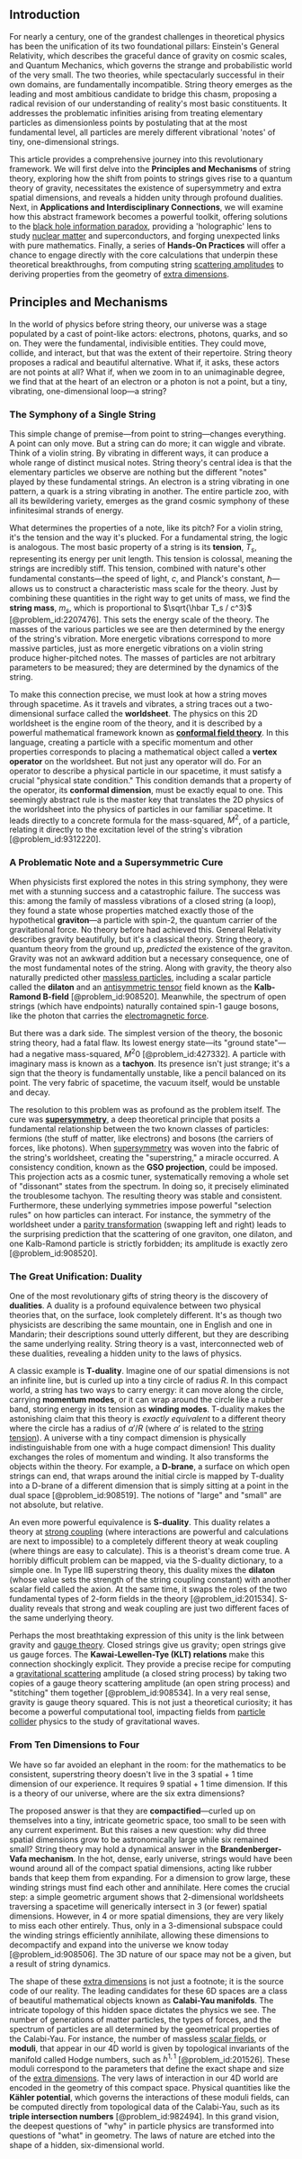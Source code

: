 ## Introduction
For nearly a century, one of the grandest challenges in theoretical physics has been the unification of its two foundational pillars: Einstein's General Relativity, which describes the graceful dance of gravity on cosmic scales, and Quantum Mechanics, which governs the strange and probabilistic world of the very small. The two theories, while spectacularly successful in their own domains, are fundamentally incompatible. String theory emerges as the leading and most ambitious candidate to bridge this chasm, proposing a radical revision of our understanding of reality's most basic constituents. It addresses the problematic infinities arising from treating elementary particles as dimensionless points by postulating that at the most fundamental level, all particles are merely different vibrational 'notes' of tiny, one-dimensional strings.

This article provides a comprehensive journey into this revolutionary framework. We will first delve into the **Principles and Mechanisms** of string theory, exploring how the shift from points to strings gives rise to a quantum theory of gravity, necessitates the existence of supersymmetry and extra spatial dimensions, and reveals a hidden unity through profound dualities. Next, in **Applications and Interdisciplinary Connections**, we will examine how this abstract framework becomes a powerful toolkit, offering solutions to the [black hole information paradox](@article_id:139646), providing a 'holographic' lens to study [nuclear matter](@article_id:157817) and superconductors, and forging unexpected links with pure mathematics. Finally, a series of **Hands-On Practices** will offer a chance to engage directly with the core calculations that underpin these theoretical breakthroughs, from computing string [scattering amplitudes](@article_id:154875) to deriving properties from the geometry of [extra dimensions](@article_id:160325).

## Principles and Mechanisms

In the world of physics before string theory, our universe was a stage populated by a cast of point-like actors: electrons, photons, quarks, and so on. They were the fundamental, indivisible entities. They could move, collide, and interact, but that was the extent of their repertoire. String theory proposes a radical and beautiful alternative. What if, it asks, these actors are not points at all? What if, when we zoom in to an unimaginable degree, we find that at the heart of an electron or a photon is not a point, but a tiny, vibrating, one-dimensional loop—a string?

### The Symphony of a Single String

This simple change of premise—from point to string—changes everything. A point can only move. But a string can do more; it can wiggle and vibrate. Think of a violin string. By vibrating in different ways, it can produce a whole range of distinct musical notes. String theory's central idea is that the elementary particles we observe are nothing but the different "notes" played by these fundamental strings. An electron is a string vibrating in one pattern, a quark is a string vibrating in another. The entire particle zoo, with all its bewildering variety, emerges as the grand cosmic symphony of these infinitesimal strands of energy.

What determines the properties of a note, like its pitch? For a violin string, it's the tension and the way it's plucked. For a fundamental string, the logic is analogous. The most basic property of a string is its **tension**, $T_s$, representing its energy per unit length. This tension is colossal, meaning the strings are incredibly stiff. This tension, combined with nature's other fundamental constants—the speed of light, $c$, and Planck's constant, $\hbar$—allows us to construct a characteristic mass scale for the theory. Just by combining these quantities in the right way to get units of mass, we find the **string mass**, $m_s$, which is proportional to $\sqrt{\hbar T_s / c^3}$ [@problem_id:2207476]. This sets the energy scale of the theory. The masses of the various particles we see are then determined by the energy of the string's vibration. More energetic vibrations correspond to more massive particles, just as more energetic vibrations on a violin string produce higher-pitched notes. The masses of particles are not arbitrary parameters to be measured; they are determined by the dynamics of the string.

To make this connection precise, we must look at how a string moves through spacetime. As it travels and vibrates, a string traces out a two-dimensional surface called the **worldsheet**. The physics on this 2D worldsheet is the engine room of the theory, and it is described by a powerful mathematical framework known as **[conformal field theory](@article_id:144955)**. In this language, creating a particle with a specific momentum and other properties corresponds to placing a mathematical object called a **vertex operator** on the worldsheet. But not just any operator will do. For an operator to describe a physical particle in our spacetime, it must satisfy a crucial "physical state condition." This condition demands that a property of the operator, its **conformal dimension**, must be exactly equal to one. This seemingly abstract rule is the master key that translates the 2D physics of the worldsheet into the physics of particles in our familiar spacetime. It leads directly to a concrete formula for the mass-squared, $M^2$, of a particle, relating it directly to the excitation level of the string's vibration [@problem_id:9312220].


### A Problematic Note and a Supersymmetric Cure

When physicists first explored the notes in this string symphony, they were met with a stunning success and a catastrophic failure. The success was this: among the family of massless vibrations of a closed string (a loop), they found a state whose properties matched exactly those of the hypothetical **graviton**—a particle with spin-2, the quantum carrier of the gravitational force. No theory before had achieved this. General Relativity describes gravity beautifully, but it's a classical theory. String theory, a quantum theory from the ground up, *predicted* the existence of the graviton. Gravity was not an awkward addition but a necessary consequence, one of the most fundamental notes of the string. Along with gravity, the theory also naturally predicted other [massless particles](@article_id:262930), including a scalar particle called the **dilaton** and an [antisymmetric tensor](@article_id:190596) field known as the **Kalb-Ramond B-field** [@problem_id:908520]. Meanwhile, the spectrum of open strings (which have endpoints) naturally contained spin-1 gauge bosons, like the photon that carries the [electromagnetic force](@article_id:276339).

But there was a dark side. The simplest version of the theory, the bosonic string theory, had a fatal flaw. Its lowest energy state—its "ground state"—had a negative mass-squared, $M^2  0$ [@problem_id:427332]. A particle with imaginary mass is known as a **tachyon**. Its presence isn't just strange; it's a sign that the theory is fundamentally unstable, like a pencil balanced on its point. The very fabric of spacetime, the vacuum itself, would be unstable and decay.

The resolution to this problem was as profound as the problem itself. The cure was **[supersymmetry](@article_id:155283)**, a deep theoretical principle that posits a fundamental relationship between the two known classes of particles: fermions (the stuff of matter, like electrons) and bosons (the carriers of forces, like photons). When [supersymmetry](@article_id:155283) was woven into the fabric of the string's worldsheet, creating the "superstring," a miracle occurred. A consistency condition, known as the **GSO projection**, could be imposed. This projection acts as a cosmic tuner, systematically removing a whole set of "dissonant" states from the spectrum. In doing so, it precisely eliminated the troublesome tachyon. The resulting theory was stable and consistent. Furthermore, these underlying symmetries impose powerful "selection rules" on how particles can interact. For instance, the symmetry of the worldsheet under a [parity transformation](@article_id:158693) (swapping left and right) leads to the surprising prediction that the scattering of one graviton, one dilaton, and one Kalb-Ramond particle is strictly forbidden; its amplitude is exactly zero [@problem_id:908520].


### The Great Unification: Duality

One of the most revolutionary gifts of string theory is the discovery of **dualities**. A duality is a profound equivalence between two physical theories that, on the surface, look completely different. It's as though two physicists are describing the same mountain, one in English and one in Mandarin; their descriptions sound utterly different, but they are describing the same underlying reality. String theory is a vast, interconnected web of these dualities, revealing a hidden unity to the laws of physics.

A classic example is **T-duality**. Imagine one of our spatial dimensions is not an infinite line, but is curled up into a tiny circle of radius $R$. In this compact world, a string has two ways to carry energy: it can move along the circle, carrying **momentum modes**, or it can wrap around the circle like a rubber band, storing energy in its tension as **winding modes**. T-duality makes the astonishing claim that this theory is *exactly equivalent* to a different theory where the circle has a radius of $\alpha'/R$ (where $\alpha'$ is related to the [string tension](@article_id:140830)). A universe with a tiny compact dimension is physically indistinguishable from one with a huge compact dimension! This duality exchanges the roles of momentum and winding. It also transforms the objects within the theory. For example, a **D-brane**, a surface on which open strings can end, that wraps around the initial circle is mapped by T-duality into a D-brane of a different dimension that is simply sitting at a point in the dual space [@problem_id:908519]. The notions of "large" and "small" are not absolute, but relative.

An even more powerful equivalence is **S-duality**. This duality relates a theory at [strong coupling](@article_id:136297) (where interactions are powerful and calculations are next to impossible) to a completely different theory at weak coupling (where things are easy to calculate). This is a theorist's dream come true. A horribly difficult problem can be mapped, via the S-duality dictionary, to a simple one. In Type IIB superstring theory, this duality mixes the **dilaton** (whose value sets the strength of the string coupling constant) with another scalar field called the axion. At the same time, it swaps the roles of the two fundamental types of 2-form fields in the theory [@problem_id:201534]. S-duality reveals that strong and weak coupling are just two different faces of the same underlying theory.

Perhaps the most breathtaking expression of this unity is the link between gravity and [gauge theory](@article_id:142498). Closed strings give us gravity; open strings give us gauge forces. The **Kawai-Lewellen-Tye (KLT) relations** make this connection shockingly explicit. They provide a precise recipe for computing a [gravitational scattering](@article_id:183217) amplitude (a closed string process) by taking two copies of a gauge theory scattering amplitude (an open string process) and "stitching" them together [@problem_id:908534]. In a very real sense, gravity is gauge theory squared. This is not just a theoretical curiosity; it has become a powerful computational tool, impacting fields from [particle collider](@article_id:187756) physics to the study of gravitational waves.


### From Ten Dimensions to Four

We have so far avoided an elephant in the room: for the mathematics to be consistent, superstring theory doesn't live in the 3 spatial + 1 time dimension of our experience. It requires 9 spatial + 1 time dimension. If this is a theory of our universe, where are the six extra dimensions?

The proposed answer is that they are **compactified**—curled up on themselves into a tiny, intricate geometric space, too small to be seen with any current experiment. But this raises a new question: why did three spatial dimensions grow to be astronomically large while six remained small? String theory may hold a dynamical answer in the **Brandenberger-Vafa mechanism**. In the hot, dense, early universe, strings would have been wound around all of the compact spatial dimensions, acting like rubber bands that keep them from expanding. For a dimension to grow large, these winding strings must find each other and annihilate. Here comes the crucial step: a simple geometric argument shows that 2-dimensional worldsheets traversing a spacetime will generically intersect in 3 (or fewer) spatial dimensions. However, in 4 or more spatial dimensions, they are very likely to miss each other entirely. Thus, only in a 3-dimensional subspace could the winding strings efficiently annihilate, allowing these dimensions to decompactify and expand into the universe we know today [@problem_id:908506]. The 3D nature of our space may not be a given, but a result of string dynamics.

The shape of these [extra dimensions](@article_id:160325) is not just a footnote; it is the source code of our reality. The leading candidates for these 6D spaces are a class of beautiful mathematical objects known as **Calabi-Yau manifolds**. The intricate topology of this hidden space dictates the physics we see. The number of generations of matter particles, the types of forces, and the spectrum of particles are all determined by the geometrical properties of the Calabi-Yau. For instance, the number of massless [scalar fields](@article_id:150949), or **moduli**, that appear in our 4D world is given by topological invariants of the manifold called Hodge numbers, such as $h^{1,1}$ [@problem_id:201526]. These moduli correspond to the parameters that define the exact shape and size of the [extra dimensions](@article_id:160325). The very laws of interaction in our 4D world are encoded in the geometry of this compact space. Physical quantities like the **Kähler potential**, which governs the interactions of these moduli fields, can be computed directly from topological data of the Calabi-Yau, such as its **triple intersection numbers** [@problem_id:982494]. In this grand vision, the deepest questions of "why" in particle physics are transformed into questions of "what" in geometry. The laws of nature are etched into the shape of a hidden, six-dimensional world.